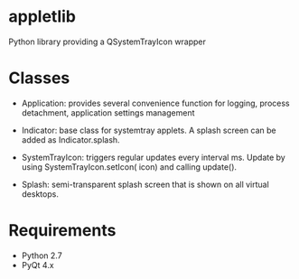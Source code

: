 appletlib
==============

Python library providing a QSystemTrayIcon wrapper

Classes
=============

- Application: provides several convenience function for logging,
  process detachment, application settings management

- Indicator:  base class for systemtray applets. A splash
  screen can be added as Indicator.splash.

- SystemTrayIcon: triggers regular updates every interval ms. Update
  by using SystemTrayIcon.setIcon( icon) and calling update().

- Splash: semi-transparent splash screen that is shown on all virtual desktops.

Requirements
============

- Python 2.7
- PyQt 4.x
